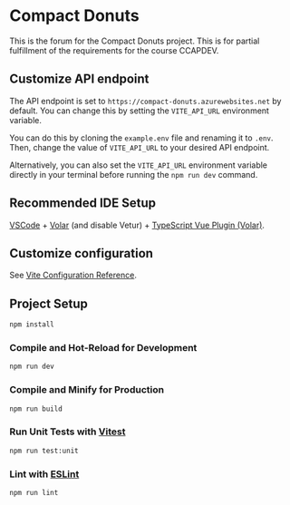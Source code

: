 # Compact Donuts

This is the forum for the Compact Donuts project.
This is for partial fulfillment of the requirements for the course CCAPDEV.

## Customize API endpoint
The API endpoint is set to `https://compact-donuts.azurewebsites.net` by default.
You can change this by setting the `VITE_API_URL` environment variable.

You can do this by cloning the `example.env` file and renaming it to `.env`.
Then, change the value of `VITE_API_URL` to your desired API endpoint.

Alternatively, you can also set the `VITE_API_URL` environment variable
directly in your terminal before running the `npm run dev` command.

## Recommended IDE Setup

[VSCode](https://code.visualstudio.com/) + [Volar](https://marketplace.visualstudio.com/items?itemName=Vue.volar) (and disable Vetur) + [TypeScript Vue Plugin (Volar)](https://marketplace.visualstudio.com/items?itemName=Vue.vscode-typescript-vue-plugin).

## Customize configuration

See [Vite Configuration Reference](https://vitejs.dev/config/).

## Project Setup

```sh
npm install
```

### Compile and Hot-Reload for Development

```sh
npm run dev
```

### Compile and Minify for Production

```sh
npm run build
```

### Run Unit Tests with [Vitest](https://vitest.dev/)

```sh
npm run test:unit
```

### Lint with [ESLint](https://eslint.org/)

```sh
npm run lint
```
